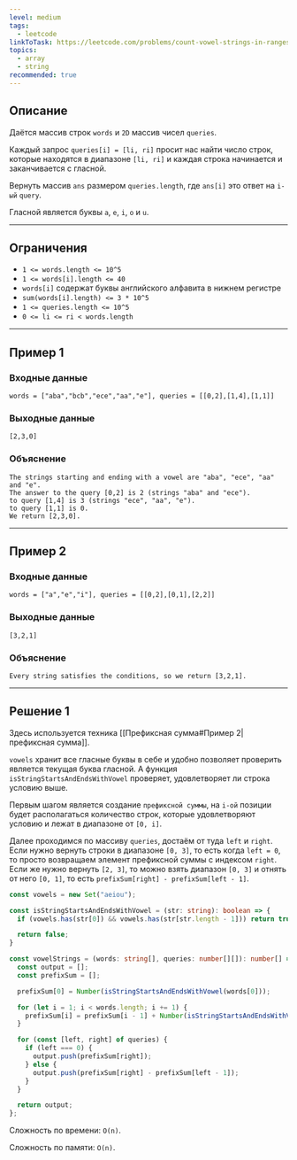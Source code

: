 ```yaml
---
level: medium
tags:
  - leetcode
linkToTask: https://leetcode.com/problems/count-vowel-strings-in-ranges/description/
topics:
  - array
  - string
recommended: true
---
```

## Описание

Даётся массив строк `words` и `2D` массив чисел `queries`.

Каждый запрос `queries[i] = [li, ri]` просит нас найти число строк, которые находятся в диапазоне `[li, ri]` и каждая строка начинается и заканчивается с гласной.

Вернуть массив `ans` размером `queries.length`, где `ans[i]` это ответ на `i-ый` `query`.

Гласной является буквы `a`, `e`, `i`, `o` и `u`.

---
## Ограничения

- `1 <= words.length <= 10^5`
- `1 <= words[i].length <= 40`
- `words[i]` содержат буквы английского алфавита в нижнем регистре
- `sum(words[i].length) <= 3 * 10^5`
- `1 <= queries.length <= 10^5`
- `0 <= li <= ri < words.length`

---
## Пример 1

### Входные данные

```
words = ["aba","bcb","ece","aa","e"], queries = [[0,2],[1,4],[1,1]]
```
### Выходные данные

```
[2,3,0]
```
### Объяснение

```
The strings starting and ending with a vowel are "aba", "ece", "aa" and "e".
The answer to the query [0,2] is 2 (strings "aba" and "ece").
to query [1,4] is 3 (strings "ece", "aa", "e").
to query [1,1] is 0.
We return [2,3,0].
```

---
## Пример 2

### Входные данные

```
words = ["a","e","i"], queries = [[0,2],[0,1],[2,2]]
```
### Выходные данные

```
[3,2,1]
```
### Объяснение

```
Every string satisfies the conditions, so we return [3,2,1].
```

---
## Решение 1

Здесь используется техника [[Префиксная сумма#Пример 2|префиксная сумма]].

`vowels` хранит все гласные буквы в себе и удобно позволяет проверить является текущая буква гласной. А функция `isStringStartsAndEndsWithVowel` проверяет, удовлетворяет ли строка условию выше.

Первым шагом является создание `префиксной суммы`, на `i-ой` позиции будет располагаться количество строк, которые удовлетворяют условию и лежат в диапазоне от `[0, i]`.

Далее проходимся по массиву `queries`, достаём от туда `left` и `right`. Если нужно вернуть строки в диапазоне `[0, 3]`, то есть когда `left = 0`, то просто возвращаем элемент префиксной суммы с индексом `right`. Если же нужно вернуть `[2, 3]`, то можно взять диапазон `[0, 3]` и отнять от него `[0, 1]`, то есть `prefixSum[right] - prefixSum[left - 1]`.

```typescript
const vowels = new Set("aeiou");

const isStringStartsAndEndsWithVowel = (str: string): boolean => {
  if (vowels.has(str[0]) && vowels.has(str[str.length - 1])) return true;

  return false;
}

const vowelStrings = (words: string[], queries: number[][]): number[] => {
  const output = [];
  const prefixSum = [];

  prefixSum[0] = Number(isStringStartsAndEndsWithVowel(words[0]));

  for (let i = 1; i < words.length; i += 1) {
    prefixSum[i] = prefixSum[i - 1] + Number(isStringStartsAndEndsWithVowel(words[i]));
  }

  for (const [left, right] of queries) {
    if (left === 0) {
      output.push(prefixSum[right]);
    } else {
      output.push(prefixSum[right] - prefixSum[left - 1]);
    }
  }

  return output;
};
```

Сложность по времени: `O(n)`.

Сложность по памяти: `O(n)`.